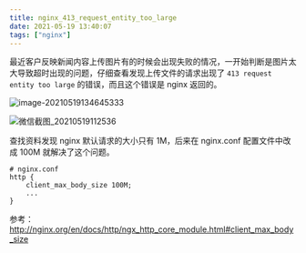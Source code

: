 ```yaml
---
title: nginx_413_request_entity_too_large
date: 2021-05-19 13:40:07
tags: ["nginx"]
---
```


最近客户反映新闻内容上传图片有的时候会出现失败的情况，一开始判断是图片太大导致超时出现的问题，仔细查看发现上传文件的请求出现了 `413 request entity too large` 的错误，而且这个错误是 nginx 返回的。

![image-20210519134645333](https://static.aalmix.com/20210519145507.png)

![微信截图_20210519112536](https://static.aalmix.com/20210519145510.png)

查找资料发现 nginx 默认请求的大小只有 1M，后来在 nginx.conf 配置文件中改成 100M 就解决了这个问题。

```
# nginx.conf 
http {
    client_max_body_size 100M;
    ... 
}
```



参考：http://nginx.org/en/docs/http/ngx_http_core_module.html#client_max_body_size